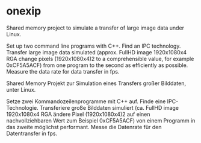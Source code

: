 # onexip
Shared memory project to simulate a transfer of large image data under Linux.

Set up two command line programs with C++. Find an IPC technology. Transfer large image data simulated
(approx. FullHD image 1920x1080x4 RGA change pixels (1920x1080x4)2 to a comprehensible value, for example 0xCF5A5ACF) from one program to the second as efficiently as possible.
Measure the data rate for data transfer in fps.

Shared Memory Projekt zur Simulation eines Transfers großer Bilddaten, unter Linux.

Setze zwei Kommandozeilenprogramme mit C++ auf. Finde eine IPC-Technologie. Transferiere große Bilddaten simuliert 
(ca. FullHD image 1920x1080x4 RGA ändere Pixel (1920x1080x4)2 auf einen nachvollziehbaren Wert zum Beispiel 0xCF5A5ACF) von einem Programm in das zweite möglichst performant. 
Messe die Datenrate für den Datentransfer in fps.
